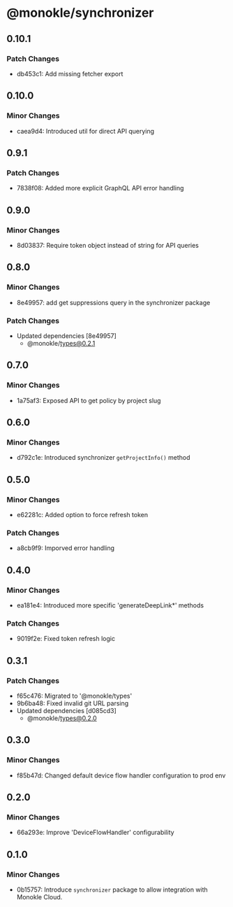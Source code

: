 # @monokle/synchronizer

## 0.10.1

### Patch Changes

- db453c1: Add missing fetcher export

## 0.10.0

### Minor Changes

- caea9d4: Introduced util for direct API querying

## 0.9.1

### Patch Changes

- 7838f08: Added more explicit GraphQL API error handling

## 0.9.0

### Minor Changes

- 8d03837: Require token object instead of string for API queries

## 0.8.0

### Minor Changes

- 8e49957: add get suppressions query in the synchronizer package

### Patch Changes

- Updated dependencies [8e49957]
  - @monokle/types@0.2.1

## 0.7.0

### Minor Changes

- 1a75af3: Exposed API to get policy by project slug

## 0.6.0

### Minor Changes

- d792c1e: Introduced synchronizer `getProjectInfo()` method

## 0.5.0

### Minor Changes

- e62281c: Added option to force refresh token

### Patch Changes

- a8cb9f9: Imporved error handling

## 0.4.0

### Minor Changes

- ea181e4: Introduced more specific 'generateDeepLink\*' methods

### Patch Changes

- 9019f2e: Fixed token refresh logic

## 0.3.1

### Patch Changes

- f65c476: Migrated to '@monokle/types'
- 9b6ba48: Fixed invalid git URL parsing
- Updated dependencies [d085cd3]
  - @monokle/types@0.2.0

## 0.3.0

### Minor Changes

- f85b47d: Changed default device flow handler configuration to prod env

## 0.2.0

### Minor Changes

- 66a293e: Improve 'DeviceFlowHandler' configurability

## 0.1.0

### Minor Changes

- 0b15757: Introduce `synchronizer` package to allow integration with Monokle Cloud.
